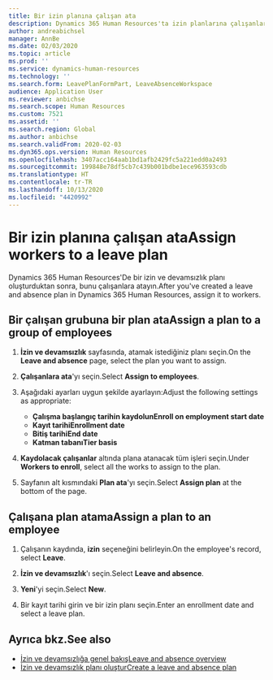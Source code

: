 ```yaml
---
title: Bir izin planına çalışan ata
description: Dynamics 365 Human Resources'ta izin planlarına çalışanları ve yüklenicileri atayın.
author: andreabichsel
manager: AnnBe
ms.date: 02/03/2020
ms.topic: article
ms.prod: ''
ms.service: dynamics-human-resources
ms.technology: ''
ms.search.form: LeavePlanFormPart, LeaveAbsenceWorkspace
audience: Application User
ms.reviewer: anbichse
ms.search.scope: Human Resources
ms.custom: 7521
ms.assetid: ''
ms.search.region: Global
ms.author: anbichse
ms.search.validFrom: 2020-02-03
ms.dyn365.ops.version: Human Resources
ms.openlocfilehash: 3407acc164aab1bd1afb2429fc5a221edd0a2493
ms.sourcegitcommit: 199848e78df5cb7c439b001bdbe1ece963593cdb
ms.translationtype: HT
ms.contentlocale: tr-TR
ms.lasthandoff: 10/13/2020
ms.locfileid: "4420992"
---
```

# <a name="assign-workers-to-a-leave-plan"></a><span data-ttu-id="593b4-103">Bir izin planına çalışan ata</span><span class="sxs-lookup"><span data-stu-id="593b4-103">Assign workers to a leave plan</span></span>

<span data-ttu-id="593b4-104">Dynamics 365 Human Resources'De bir izin ve devamsızlık planı oluşturduktan sonra, bunu çalışanlara atayın.</span><span class="sxs-lookup"><span data-stu-id="593b4-104">After you've created a leave and absence plan in Dynamics 365 Human Resources, assign it to workers.</span></span>

## <a name="assign-a-plan-to-a-group-of-employees"></a><span data-ttu-id="593b4-105">Bir çalışan grubuna bir plan ata</span><span class="sxs-lookup"><span data-stu-id="593b4-105">Assign a plan to a group of employees</span></span>

1. <span data-ttu-id="593b4-106">**İzin ve devamsızlık** sayfasında, atamak istediğiniz planı seçin.</span><span class="sxs-lookup"><span data-stu-id="593b4-106">On the **Leave and absence** page, select the plan you want to assign.</span></span>

2. <span data-ttu-id="593b4-107">**Çalışanlara ata**'yı seçin.</span><span class="sxs-lookup"><span data-stu-id="593b4-107">Select **Assign to employees**.</span></span>

3. <span data-ttu-id="593b4-108">Aşağıdaki ayarları uygun şekilde ayarlayın:</span><span class="sxs-lookup"><span data-stu-id="593b4-108">Adjust the following settings as appropriate:</span></span>

   - <span data-ttu-id="593b4-109">**Çalışma başlangıç tarihin kaydolun**</span><span class="sxs-lookup"><span data-stu-id="593b4-109">**Enroll on employment start date**</span></span>
   - <span data-ttu-id="593b4-110">**Kayıt tarihi**</span><span class="sxs-lookup"><span data-stu-id="593b4-110">**Enrollment date**</span></span>
   - <span data-ttu-id="593b4-111">**Bitiş tarihi**</span><span class="sxs-lookup"><span data-stu-id="593b4-111">**End date**</span></span>
   - <span data-ttu-id="593b4-112">**Katman tabanı**</span><span class="sxs-lookup"><span data-stu-id="593b4-112">**Tier basis**</span></span>

4. <span data-ttu-id="593b4-113">**Kaydolacak çalışanlar** altında plana atanacak tüm işleri seçin.</span><span class="sxs-lookup"><span data-stu-id="593b4-113">Under **Workers to enroll**, select all the works to assign to the plan.</span></span>

5. <span data-ttu-id="593b4-114">Sayfanın alt kısmındaki **Plan ata**'yı seçin.</span><span class="sxs-lookup"><span data-stu-id="593b4-114">Select **Assign plan** at the bottom of the page.</span></span>

## <a name="assign-a-plan-to-an-employee"></a><span data-ttu-id="593b4-115">Çalışana plan atama</span><span class="sxs-lookup"><span data-stu-id="593b4-115">Assign a plan to an employee</span></span>

1. <span data-ttu-id="593b4-116">Çalışanın kaydında, **izin** seçeneğini belirleyin.</span><span class="sxs-lookup"><span data-stu-id="593b4-116">On the employee's record, select **Leave**.</span></span>

2. <span data-ttu-id="593b4-117">**İzin ve devamsızlık**'ı seçin.</span><span class="sxs-lookup"><span data-stu-id="593b4-117">Select **Leave and absence**.</span></span>

3. <span data-ttu-id="593b4-118">**Yeni**'yi seçin.</span><span class="sxs-lookup"><span data-stu-id="593b4-118">Select **New**.</span></span>

4. <span data-ttu-id="593b4-119">Bir kayıt tarihi girin ve bir izin planı seçin.</span><span class="sxs-lookup"><span data-stu-id="593b4-119">Enter an enrollment date and select a leave plan.</span></span>

## <a name="see-also"></a><span data-ttu-id="593b4-120">Ayrıca bkz.</span><span class="sxs-lookup"><span data-stu-id="593b4-120">See also</span></span>

- [<span data-ttu-id="593b4-121">İzin ve devamsızlığa genel bakış</span><span class="sxs-lookup"><span data-stu-id="593b4-121">Leave and absence overview</span></span>](hr-leave-and-absence-overview.md)
- [<span data-ttu-id="593b4-122">İzin ve devamsızlık planı oluştur</span><span class="sxs-lookup"><span data-stu-id="593b4-122">Create a leave and absence plan</span></span>](hr-leave-and-absence-plans.md)